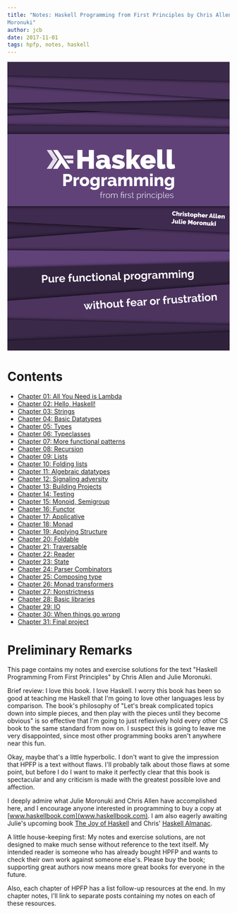 ```yaml
---
title: "Notes: Haskell Programming from First Principles by Chris Allen & Julie
Moronuki"
author: jcb
date: 2017-11-01
tags: hpfp, notes, haskell
---
```


![](/images/hpfp-cover.png)

# Contents

- [Chapter 01: All You Need is Lambda](/01)
- [Chapter 02: Hello, Haskell!](/02)
- [Chapter 03: Strings](/03)
- [Chapter 04: Basic Datatypes](/04)
- [Chapter 05: Types](/05)
- [Chapter 06: Typeclasses](/06)
- [Chapter 07: More functional patterns](/07)
- [Chapter 08: Recursion](/08)
- [Chapter 09: Lists](/09)
- [Chapter 10: Folding lists](/10)
- [Chapter 11: Algebraic datatypes](/11)
- [Chapter 12: Signaling adversity](/12)
- [Chapter 13: Building Projects](/13)
- [Chapter 14: Testing](/14)
- [Chapter 15: Monoid, Semigroup](/15)
- [Chapter 16: Functor](/16)
- [Chapter 17: Applicative](/17)
- [Chapter 18: Monad](/18)
- [Chapter 19: Applying Structure](/19)
- [Chapter 20: Foldable](/20)
- [Chapter 21: Traversable](/21)
- [Chapter 22: Reader](/22)
- [Chapter 23: State](/23)
- [Chapter 24: Parser Combinators](/24)
- [Chapter 25: Composing type](/25)
- [Chapter 26: Monad transformers](/26)
- [Chapter 27: Nonstrictness](/27)
- [Chapter 28: Basic libraries](/28)
- [Chapter 29: IO](/29)
- [Chapter 30: When things go wrong](/30)
- [Chapter 31: Final project](/31)

# Preliminary Remarks

This page contains my notes and exercise solutions for the text
"Haskell Programming From First Principles" by Chris Allen and Julie Moronuki.

Brief review: I love this book. I love Haskell. I worry this book has been so
good at teaching me Haskell that I'm going to love other languages less by
comparison. The book's philosophy of "Let's break complicated topics down into
simple pieces, and then play with the pieces until they become obvious" is so
effective that I'm going to just reflexively hold every other CS book to the
same standard from now on. I suspect this is going to leave me very disappointed,
since most other programming books aren't anywhere near this fun.

Okay, maybe that's a little hyperbolic. I don't want to give the impression
that HPFP is a text without flaws. I'll probably talk about those flaws at some
point, but before I do I want to make it perfectly clear that this book is
spectacular and any criticism is made with the greatest possible love
and affection.

I deeply admire what Julie Moronuki and Chris Allen have accomplished here, and
I encourage anyone interested in programming to buy a copy at
[www.haskellbook.com](www.haskellbook.com). I am also eagerly awaiting
Julie's upcoming book [The Joy of Haskell](https://joyofhaskell.com/) and
Chris' [Haskell Almanac](https://lorepub.com/product/cookbook).

A little house-keeping first: My notes and exercise solutions, are not designed
to make much sense without reference to the text itself. My intended reader is
someone who has already bought HPFP and wants to check their own work
against someone else's. Please buy the book; supporting great authors now means
more great books for everyone in the future.

Also, each chapter of HPFP has a list follow-up resources at the end. In my
chapter notes, I'll link to separate posts containing my notes on each of these
resources.

